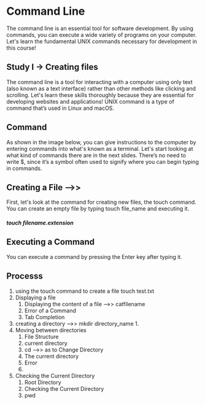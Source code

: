 # Command Line
The command line is an essential tool for software development.
By using commands, you can execute a wide variety of programs on your computer.
Let's learn the fundamental UNIX commands necessary for development in this course!

## Study I -> Creating files 
The command line is a tool for interacting with a computer using only text (also known as a text interface) rather than other methods like clicking and scrolling. Let's learn these skills thoroughly because they are essential for developing websites and applications!
UNIX command is a type of command that’s used in Linux and macOS.

## Command
As shown in the image below, you can give instructions to the computer by entering commands into what's known as a terminal. Let's start looking at what kind of commands there are in the next slides. There’s no need to write $, since it’s a symbol often used to signify where you can begin typing in commands.

##  Creating a File -->>  
First, let's look at the command for creating new files, the touch command. You can create an empty file by typing touch file_name and executing it.
#####  touch filename.extension

## Executing a Command
You can execute a command by pressing the Enter key after typing it.

## Processs
1. using the touch command to create a file touch test.txt
2. Displaying a file
    1. Displaying the content of a file -->> catfilename
    2. Error of a Command
    3. Tab Completion
3. creating a directory -->> mkdir directory_name
    1. 
4. Moving between directories
    1. File Structure
    2. current directory
    3. cd -->> as to Change Directory
    4. The current directory
    5. Error
    6. 
5. Checking the Current Directory
    1. Root Directory
    2. Checking the Current Directory
    3. pwd